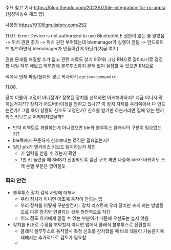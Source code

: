 주요 참고 기사
https://blog.theodo.com/2023/07/ble-integration-for-rn-apps/ (심장박동수 체크 앱)

사용법
https://9105lgm.tistory.com/252

11.07.
Error: Device is not authorized to use BluetoothLE
권한이 없는 줄 알았음 -> 위치 권한 추가 -> 위치 권한 부여됐는데 blemanager가 실행이 안됨 -> 안드로이드 빌드하면서 blemanager가 안들어간게 아닌가(지금 여기)

권한 문제를 해결할 수가 없고 관련 자료도 찾기 어려워 그냥 RN으로 갈아타기로 결정함
내일 하루 해보고 하루만에 블루투스까지 문제 없이 실장할 수 있으면 RN으로 

맥에서 현재 파일/폴더의 경로 복사하기 `option+command+c`


11.08.

장치 이름이 고정이 아니잖아? 잘못된 장치를 선택하면 어케해야하지?
지금 어디서 막히는거지??? 장치가 어드버타이징을 안하고 있나??
이 장치 자체를 우리쪽에서 다 만드는건가? 그럼 특이 상황의 신호도 고정인가? 신호를 받기만 하는거라면 집에 있는 텐키리스 키보드로 어케되지않을까?

- 만약 리액트로 개발하는게 아니었으면 ble와 블루투스 클래식의 구분이 필요없는지?
- ble쪽에서 꾸준하게 신호보내는 로직은 필요없는지?
- 일단 plx가 텐키리스 키보드 탐지하는지 확인
	- 키 입력을 받을 수 있는지 확인
	- 1번 키 눌렀을 때 SMS가 전송되도록 일단 구조 짜면 나중에 ble가 바뀌어도 크게 손댈 부분은 없어질듯

### 회의 안건
- 블루투스 장치 검색 사양에 대해서
	- 우리 장치가 아니면 애초에 동작이 안되는 앱
	- 우리 장치를 어떻게 구분할건지 : 장치 리스트에 우리 장치만 뜨게 하는 방법등으로 다른 장치와 연결되는 것을 원천적으로 차단
	- 어느 정도 유저에게 맡길 수 있는 부분이기 때문에 우선도는 높지 않음
- 장치를 BLE로 수정을 부탁할지 아니면 앱에서 클래식 블루투스로 전환할지
	- 클래식 블루투스로 동작할시 특정 신호를 감지했을 때 바로 대응이 가능한지에 대해서는 추가적으로 검토가 필요함
	- 